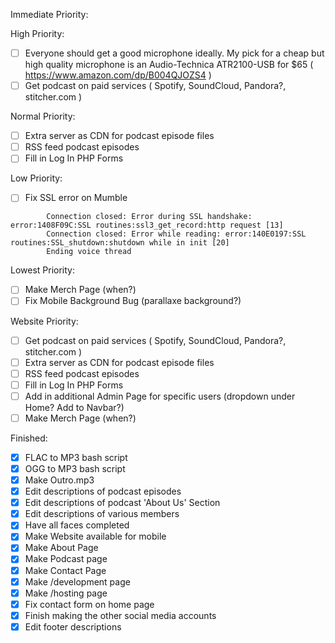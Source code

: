 Immediate Priority:


High Priority:
* [ ] Everyone should get a good microphone ideally. My pick for a cheap but high quality microphone is an Audio-Technica ATR2100-USB for $65 ( https://www.amazon.com/dp/B004QJOZS4 )
* [ ] Get podcast on paid services ( Spotify, SoundCloud, Pandora?, stitcher.com )

Normal Priority:

* [ ] Extra server as CDN for podcast episode files
* [ ] RSS feed podcast episodes
* [ ] Fill in Log In PHP Forms

Low Priority:

* [ ] Fix SSL error on Mumble 
```
        Connection closed: Error during SSL handshake: error:1408F09C:SSL routines:ssl3_get_record:http request [13]
        Connection closed: Error while reading: error:140E0197:SSL routines:SSL_shutdown:shutdown while in init [20]
        Ending voice thread
```
Lowest Priority:
* [ ] Make Merch Page (when?)
* [ ] Fix Mobile Background Bug (parallaxe background?)

Website Priority:

* [ ] Get podcast on paid services ( Spotify, SoundCloud, Pandora?, stitcher.com ) 
* [ ] Extra server as CDN for podcast episode files 
* [ ] RSS feed podcast episodes 
* [ ] Fill in Log In PHP Forms 
* [ ] Add in additional Admin Page for specific users (dropdown under Home? Add to Navbar?)
* [ ] Make Merch Page (when?) 

Finished:
* [x] FLAC to MP3 bash script 
* [x] OGG to MP3 bash script
* [x] Make Outro.mp3
* [x] Edit descriptions of podcast episodes 
* [x] Edit descriptions of podcast 'About Us' Section
* [x] Edit descriptions of various members 
* [x] Have all faces completed
* [x] Make Website available for mobile
* [x] Make About Page
* [x] Make Podcast page
* [x] Make Contact Page
* [x] Make /development page
* [x] Make /hosting page
* [x] Fix contact form on home page 
* [x] Finish making the other social media accounts 
* [x] Edit footer descriptions 
